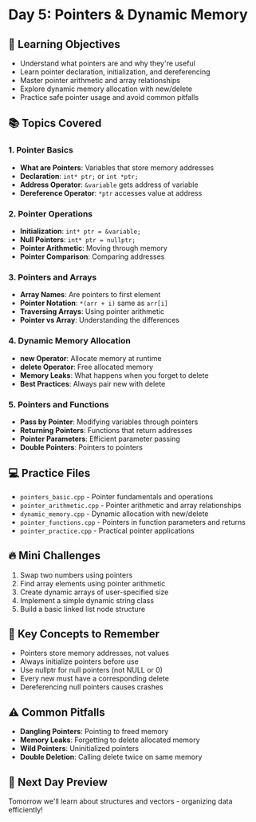 # Day 5: Pointers & Dynamic Memory

## 🎯 Learning Objectives
- Understand what pointers are and why they're useful
- Learn pointer declaration, initialization, and dereferencing
- Master pointer arithmetic and array relationships
- Explore dynamic memory allocation with new/delete
- Practice safe pointer usage and avoid common pitfalls

## 📚 Topics Covered

### 1. Pointer Basics
- **What are Pointers**: Variables that store memory addresses
- **Declaration**: `int* ptr;` or `int *ptr;`
- **Address Operator**: `&variable` gets address of variable
- **Dereference Operator**: `*ptr` accesses value at address

### 2. Pointer Operations
- **Initialization**: `int* ptr = &variable;`
- **Null Pointers**: `int* ptr = nullptr;`
- **Pointer Arithmetic**: Moving through memory
- **Pointer Comparison**: Comparing addresses

### 3. Pointers and Arrays
- **Array Names**: Are pointers to first element
- **Pointer Notation**: `*(arr + i)` same as `arr[i]`
- **Traversing Arrays**: Using pointer arithmetic
- **Pointer vs Array**: Understanding the differences

### 4. Dynamic Memory Allocation
- **new Operator**: Allocate memory at runtime
- **delete Operator**: Free allocated memory
- **Memory Leaks**: What happens when you forget to delete
- **Best Practices**: Always pair new with delete

### 5. Pointers and Functions
- **Pass by Pointer**: Modifying variables through pointers
- **Returning Pointers**: Functions that return addresses
- **Pointer Parameters**: Efficient parameter passing
- **Double Pointers**: Pointers to pointers

## 💻 Practice Files
- `pointers_basic.cpp` - Pointer fundamentals and operations
- `pointer_arithmetic.cpp` - Pointer arithmetic and array relationships
- `dynamic_memory.cpp` - Dynamic allocation with new/delete
- `pointer_functions.cpp` - Pointers in function parameters and returns
- `pointer_practice.cpp` - Practical pointer applications

## 🔥 Mini Challenges
1. Swap two numbers using pointers
2. Find array elements using pointer arithmetic
3. Create dynamic arrays of user-specified size
4. Implement a simple dynamic string class
5. Build a basic linked list node structure

## 📖 Key Concepts to Remember
- Pointers store memory addresses, not values
- Always initialize pointers before use
- Use nullptr for null pointers (not NULL or 0)
- Every new must have a corresponding delete
- Dereferencing null pointers causes crashes

## ⚠️ Common Pitfalls
- **Dangling Pointers**: Pointing to freed memory
- **Memory Leaks**: Forgetting to delete allocated memory
- **Wild Pointers**: Uninitialized pointers
- **Double Deletion**: Calling delete twice on same memory

## 🚀 Next Day Preview
Tomorrow we'll learn about structures and vectors - organizing data efficiently!
